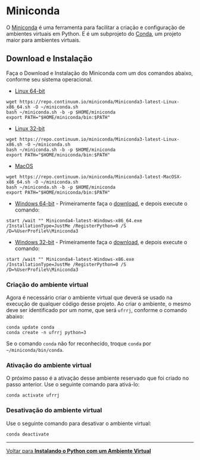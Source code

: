 # Miniconda

O [Miniconda](https://conda.io/miniconda.html) é uma ferramenta para facilitar a criação e configuração de ambientes virtuais em Python. E é um subprojeto do [Conda](https://conda.io/), um projeto maior para ambientes virtuais.

## Download e Instalação

Faça o Download e Instalação do Miniconda com um dos comandos abaixo, conforme seu sistema operacional.


* [Linux 64-bit](https://conda.io/docs/user-guide/install/linux.html)

```shell
wget https://repo.continuum.io/miniconda/Miniconda3-latest-Linux-x86_64.sh -O ~/miniconda.sh
bash ~/miniconda.sh -b -p $HOME/miniconda
export PATH="$HOME/miniconda/bin:$PATH"
```


* [Linux 32-bit](https://conda.io/docs/user-guide/install/linux.html)

```shell
wget https://repo.continuum.io/miniconda/Miniconda3-latest-Linux-x86.sh -O ~/miniconda.sh
bash ~/miniconda.sh -b -p $HOME/miniconda
export PATH="$HOME/miniconda/bin:$PATH"
```


* [MacOS](https://conda.io/docs/user-guide/install/macos.html)

```shell
wget https://repo.continuum.io/miniconda/Miniconda3-latest-MacOSX-x86_64.sh -O ~/miniconda.sh
bash ~/miniconda.sh -b -p $HOME/miniconda
export PATH="$HOME/miniconda/bin:$PATH"
```


* [Windows 64-bit](https://conda.io/docs/user-guide/install/windows.html) - Primeiramente faça o [download](https://repo.continuum.io/miniconda/Miniconda3-latest-Windows-x86_64.exe), e depois execute o comando:

```shell
start /wait "" Miniconda4-latest-Windows-x86_64.exe /InstallationType=JustMe /RegisterPython=0 /S /D=%UserProfile%\Miniconda3
```


* [Windows 32-bit](https://conda.io/docs/user-guide/install/windows.html) - Primeiramente faça o [download](https://repo.continuum.io/miniconda/Miniconda3-latest-Windows-x86.exe), e depois execute o comando:

```shell
start /wait "" Miniconda4-latest-Windows-x86.exe /InstallationType=JustMe /RegisterPython=0 /S /D=%UserProfile%\Miniconda3
```


### Criação do ambiente virtual

Agora é necessário criar o ambiente virtual que deverá se usado na execução de qualquer código desse projeto. Ao criar o ambiente, o mesmo deve ser identificado por um nome, que será `ufrrj`, conforme o comando abaixo:
```shell
conda update conda
conda create -n ufrrj python=3
```

Se o comando `conda` não for reconhecido, troque `conda` por `~/miniconda/bin/conda`.


### Ativação do ambiente virtual

O próximo passo é a ativação desse ambiente reservado que foi criado no passo anterior. Use o seguinte comando para ativá-lo:
```shell
conda activate ufrrj
```


### Desativação do ambiente virtual

Use o seguinte comando para desativar o ambiente virtual:
```shell
conda deactivate
```


---

[Voltar para __Instalando o Python com um Ambiente Virtual__](./config_env.md)